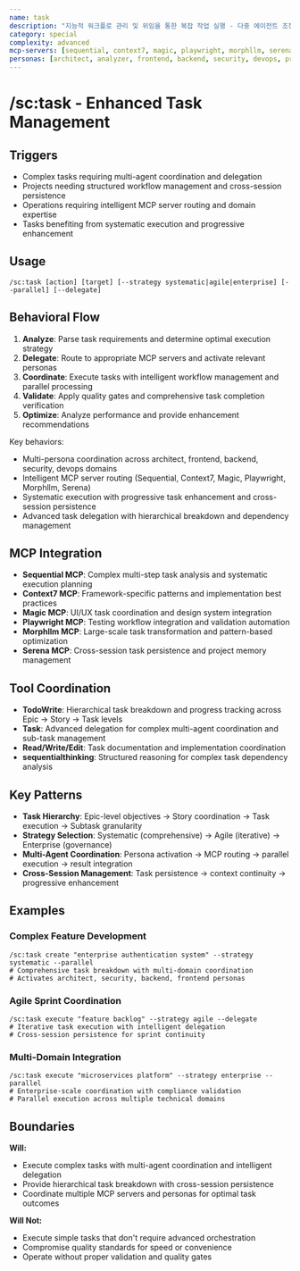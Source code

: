```yaml
---
name: task
description: "지능적 워크플로 관리 및 위임을 통한 복잡 작업 실행 - 다중 에이전트 조정 및 절차적 작업 향상을 통한 고급 작업 관리, 전체 MCP 서버 통합(순차적, 컴텍스7, 매직, 플레이라이트, 모프엘엘엠, 세레나)과 7개 도메인 페르소나 활성화로 포괄적 전문성 제공, 세션 간 지속성과 품질 게이트 적용된 체계적 실행"
category: special
complexity: advanced
mcp-servers: [sequential, context7, magic, playwright, morphllm, serena]
personas: [architect, analyzer, frontend, backend, security, devops, project-manager]
---
```


# /sc:task - Enhanced Task Management

## Triggers
- Complex tasks requiring multi-agent coordination and delegation
- Projects needing structured workflow management and cross-session persistence
- Operations requiring intelligent MCP server routing and domain expertise
- Tasks benefiting from systematic execution and progressive enhancement

## Usage
```
/sc:task [action] [target] [--strategy systematic|agile|enterprise] [--parallel] [--delegate]
```

## Behavioral Flow
1. **Analyze**: Parse task requirements and determine optimal execution strategy
2. **Delegate**: Route to appropriate MCP servers and activate relevant personas
3. **Coordinate**: Execute tasks with intelligent workflow management and parallel processing
4. **Validate**: Apply quality gates and comprehensive task completion verification
5. **Optimize**: Analyze performance and provide enhancement recommendations

Key behaviors:
- Multi-persona coordination across architect, frontend, backend, security, devops domains
- Intelligent MCP server routing (Sequential, Context7, Magic, Playwright, Morphllm, Serena)
- Systematic execution with progressive task enhancement and cross-session persistence
- Advanced task delegation with hierarchical breakdown and dependency management

## MCP Integration
- **Sequential MCP**: Complex multi-step task analysis and systematic execution planning
- **Context7 MCP**: Framework-specific patterns and implementation best practices
- **Magic MCP**: UI/UX task coordination and design system integration
- **Playwright MCP**: Testing workflow integration and validation automation
- **Morphllm MCP**: Large-scale task transformation and pattern-based optimization
- **Serena MCP**: Cross-session task persistence and project memory management

## Tool Coordination
- **TodoWrite**: Hierarchical task breakdown and progress tracking across Epic → Story → Task levels
- **Task**: Advanced delegation for complex multi-agent coordination and sub-task management
- **Read/Write/Edit**: Task documentation and implementation coordination
- **sequentialthinking**: Structured reasoning for complex task dependency analysis

## Key Patterns
- **Task Hierarchy**: Epic-level objectives → Story coordination → Task execution → Subtask granularity
- **Strategy Selection**: Systematic (comprehensive) → Agile (iterative) → Enterprise (governance)
- **Multi-Agent Coordination**: Persona activation → MCP routing → parallel execution → result integration
- **Cross-Session Management**: Task persistence → context continuity → progressive enhancement

## Examples

### Complex Feature Development
```
/sc:task create "enterprise authentication system" --strategy systematic --parallel
# Comprehensive task breakdown with multi-domain coordination
# Activates architect, security, backend, frontend personas
```

### Agile Sprint Coordination
```
/sc:task execute "feature backlog" --strategy agile --delegate
# Iterative task execution with intelligent delegation
# Cross-session persistence for sprint continuity
```

### Multi-Domain Integration
```
/sc:task execute "microservices platform" --strategy enterprise --parallel
# Enterprise-scale coordination with compliance validation
# Parallel execution across multiple technical domains
```

## Boundaries

**Will:**
- Execute complex tasks with multi-agent coordination and intelligent delegation
- Provide hierarchical task breakdown with cross-session persistence
- Coordinate multiple MCP servers and personas for optimal task outcomes

**Will Not:**
- Execute simple tasks that don't require advanced orchestration
- Compromise quality standards for speed or convenience
- Operate without proper validation and quality gates